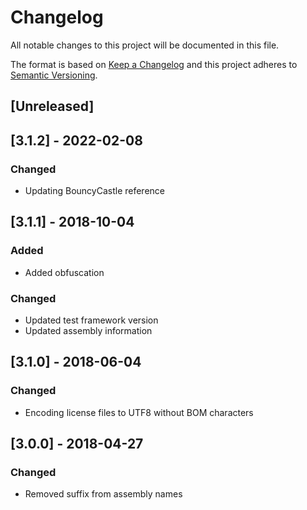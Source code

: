 # Changelog
All notable changes to this project will be documented in this file.

The format is based on [Keep a Changelog](http://keepachangelog.com/en/1.0.0/)
and this project adheres to [Semantic Versioning](http://semver.org/spec/v2.0.0.html).

## [Unreleased]

## [3.1.2] - 2022-02-08
### Changed
 - Updating BouncyCastle reference

## [3.1.1] - 2018-10-04
### Added
 - Added obfuscation

### Changed
 - Updated test framework version
 - Updated assembly information

## [3.1.0] - 2018-06-04
### Changed
 - Encoding license files to UTF8 without BOM characters

## [3.0.0] - 2018-04-27
### Changed
 - Removed suffix from assembly names
 